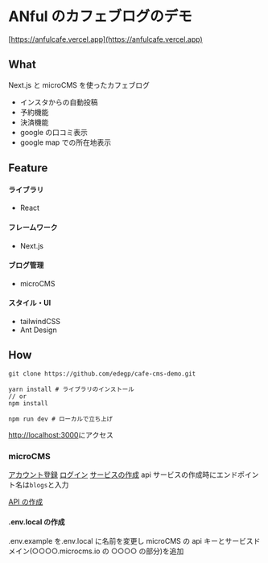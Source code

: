 # ANful のカフェブログのデモ

[https://anfulcafe.vercel.app](https://anfulcafe.vercel.app)

## What

Next.js と microCMS を使ったカフェブログ

- インスタからの自動投稿
- 予約機能
- 決済機能
- google の口コミ表示
- google map での所在地表示

## Feature

#### ライブラリ

- React

#### フレームワーク

- Next.js

#### ブログ管理

- microCMS

#### スタイル・UI

- tailwindCSS
- Ant Design

## How

```
git clone https://github.com/edegp/cafe-cms-demo.git
```

```
yarn install # ライブラリのインストール
// or
npm install
```

```
npm run dev # ローカルで立ち上げ
```

[http://localhost:3000](http://localhost:3000)にアクセス

### microCMS

[アカウント登録](https://microcms.io/docs/manual/signup)
[ログイン](https://microcms.io/docs/manual/signin)
[サービスの作成](https://microcms.io/docs/manual/create-service)
api サービスの作成時にエンドポイント名は`blogs`と入力

[API の作成](https://microcms.io/docs/manual/create-service)

#### .env.local の作成

.env.example を.env.local に名前を変更し
microCMS の api キーとサービスドメイン(○○○○.microcms.io の ○○○○ の部分)を追加
